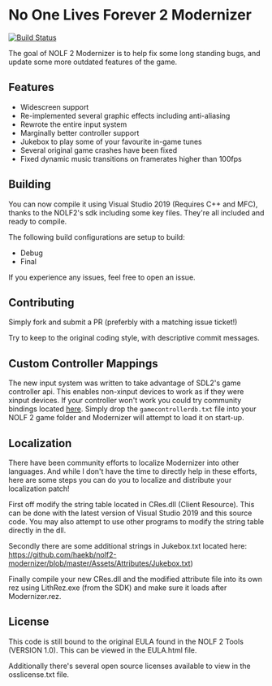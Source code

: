 # No One Lives Forever 2 Modernizer

[![Build Status](https://dev.azure.com/heytherecoffee/NOLF2-Modernizer/_apis/build/status/haekb.nolf2-modernizer?branchName=master)](https://dev.azure.com/heytherecoffee/NOLF2-Modernizer/_build/latest?definitionId=4&branchName=master)

The goal of NOLF 2 Modernizer is to help fix some long standing bugs, and update some more outdated features of the game.

## Features

 - Widescreen support
 - Re-implemented several graphic effects including anti-aliasing
 - Rewrote the entire input system
 - Marginally better controller support
 - Jukebox to play some of your favourite in-game tunes
 - Several original game crashes have been fixed
 - Fixed dynamic music transitions on framerates higher than 100fps

## Building

You can now compile it using Visual Studio 2019 (Requires C++ and MFC), thanks to the NOLF2's sdk including some key files. They're all included and ready to compile.

The following build configurations are setup to build: 
 - Debug
 - Final

If you experience any issues, feel free to open an issue.

## Contributing

Simply fork and submit a PR (preferbly with a matching issue ticket!) 

Try to keep to the original coding style, with descriptive commit messages.

## Custom Controller Mappings

The new input system was written to take advantage of SDL2's game controller api. This enables non-xinput devices to work as if they were xinput devices. If your controller won't work you could try community bindings located [here](https://github.com/gabomdq/SDL_GameControllerDB/).
Simply drop the `gamecontrollerdb.txt` file into your NOLF 2 game folder and Modernizer will attempt to load it on start-up.

## Localization

There have been community efforts to localize Modernizer into other languages. And while I don't have the time to directly help in these efforts, here are some steps you can do you to localize and distribute your localization patch!

First off modify the string table located in CRes.dll (Client Resource). This can be done with the latest version of Visual Studio 2019 and this source code. You may also attempt to use other programs to modify the string table directly in the dll. 

Secondly there are some additional strings in Jukebox.txt located here: https://github.com/haekb/nolf2-modernizer/blob/master/Assets/Attributes/Jukebox.txt) 

Finally compile your new CRes.dll and the modified attribute file into its own rez using LithRez.exe (from the SDK) and make sure it loads after Modernizer.rez.

## License

This code is still bound to the original EULA found in the NOLF 2 Tools (VERSION 1.0). This can be viewed in the EULA.html file.

Additionally there's several open source licenses available to view in the osslicense.txt file.